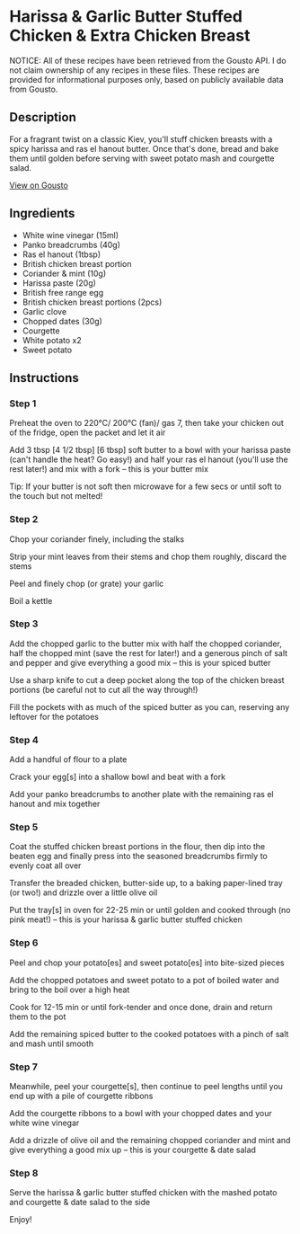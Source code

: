 # Harissa & Garlic Butter Stuffed Chicken & Extra Chicken Breast

NOTICE: All of these recipes have been retrieved from the Gousto API. I do not claim ownership of any recipes in these files. These recipes are provided for informational purposes only, based on publicly available data from Gousto.

## Description

For a fragrant twist on a classic Kiev, you'll stuff chicken breasts with a spicy harissa and ras el hanout butter. Once that's done, bread and bake them until golden before serving with sweet potato mash and courgette salad. 

[View on Gousto](https://www.gousto.co.uk/recipes/cookbook/harissa-garlic-butter-stuffed-chicken-extra-chicken-breast)

## Ingredients

- White wine vinegar (15ml)
- Panko breadcrumbs (40g)
- Ras el hanout (1tbsp)
- British chicken breast portion
- Coriander & mint (10g)
- Harissa paste (20g)
- British free range egg
- British chicken breast portions (2pcs)
- Garlic clove
- Chopped dates (30g)
- Courgette
- White potato x2
- Sweet potato

## Instructions


### Step 1

Preheat the oven to 220°C/ 200°C (fan)/ gas 7, then take your chicken out of the fridge, open the packet and let it air

Add 3 tbsp<span class="text-purple"> [4 1/2 tbsp]</span> <span class="text-danger">[6 tbsp]</span> soft butter to a bowl with your harissa paste (can't handle the heat? Go easy!) and half your ras el hanout (you'll use the rest later!) and mix with a fork – this is your butter mix

Tip: If your butter is not soft then microwave for a few secs or until soft to the touch but not melted!


### Step 2

Chop your coriander finely, including the stalks

Strip your mint leaves from their stems and chop them roughly, discard the stems

Peel and finely chop (or grate) your garlic

Boil a kettle


### Step 3

Add the chopped garlic to the butter mix with half the chopped coriander, half the chopped mint (save the rest for later!) and a generous pinch of salt and pepper and give everything a good mix – this is your spiced butter

Use a sharp knife to cut a deep pocket along the top of the chicken breast portions (be careful not to cut all the way through!)

Fill the pockets with as much of the spiced butter as you can, reserving any leftover for the potatoes


### Step 4

Add a handful of flour to a plate

Crack your egg[s] into a shallow bowl and beat with a fork

Add your panko breadcrumbs to another plate with the remaining ras el hanout and mix together


### Step 5

Coat the stuffed chicken breast portions in the flour, then dip into the beaten egg and finally press into the seasoned breadcrumbs firmly to evenly coat all over

Transfer the breaded chicken, butter-side up, to a baking paper-lined tray (or two!) and drizzle over a little olive oil

Put the tray[s] in oven for 22-25 min or until golden and cooked through (no pink meat!) – this is your harissa & garlic butter stuffed chicken


### Step 6

Peel and chop your potato[es] and sweet potato[es] into bite-sized pieces

Add the chopped potatoes and sweet potato to a pot of boiled water and bring to the boil over a high heat

Cook for 12-15 min or until fork-tender and once done, drain and return them to the pot

Add the remaining spiced butter to the cooked potatoes with a pinch of salt and mash until smooth


### Step 7

Meanwhile, peel your courgette[s], then continue to peel lengths until you end up with a pile of courgette ribbons

Add the courgette ribbons to a bowl with your chopped dates and your white wine vinegar

Add a drizzle of olive oil and the remaining chopped coriander and mint and give everything a good mix up – this is your courgette & date salad

### Step 8

Serve the harissa & garlic butter stuffed chicken with the mashed potato and courgette & date salad to the side

Enjoy!

